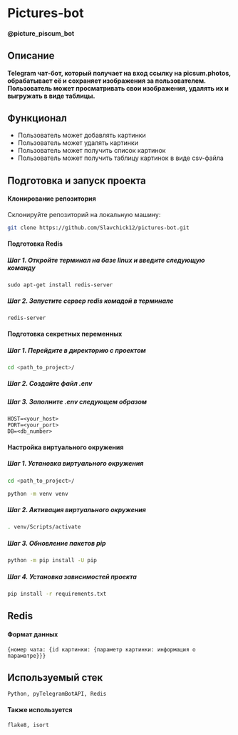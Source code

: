# Pictures-bot
#### @picture_piscum_bot

## Описание
__Telegram чат-бот, который получает на вход ссылку на picsum.photos, обрабатывает её и сохраняет изображения за пользователем. Пользователь может просматривать свои изображения, удалять их и выгружать в виде таблицы.__

## Функционал
* Пользователь может добавлять картинки
* Пользователь может удалять картинки
* Пользователь может получить список картинок
* Пользователь может получить таблицу картинок в виде csv-файла

## Подготовка и запуск проекта
#### Клонирование репозитория
Склонируйте репозиторий на локальную машину:
```bash
git clone https://github.com/Slavchick12/pictures-bot.git
```
#### Подготовка Redis
##### Шаг 1. Откройте терминал на базе linux и введите следующую команду
```
sudo apt-get install redis-server
```
##### Шаг 2. Запустите сервер redis комадой в терминале
```
redis-server
```
#### Подготовка секретных переменных
##### Шаг 1. Перейдите в директорию с проектом
```bash
cd <path_to_project>/
```
##### Шаг 2. Создайте файл *.env*
##### Шаг 3. Заполните *.env* следующем образом
```
HOST=<your_host>
PORT=<your_port>
DB=<db_number>
```
#### Настройка виртуального окружения
##### Шаг 1. Установка виртуального окружения
```bash
cd <path_to_project>/
```
```bash
python -m venv venv
```
##### Шаг 2. Активация виртуального окружения
```bash
. venv/Scripts/activate
```
##### Шаг 3. Обновление пакетов pip
```bash
python -m pip install -U pip
```
##### Шаг 4. Установка зависимостей проекта
```bash
pip install -r requirements.txt
```

## Redis
#### Формат данных
```
{номер чата: {id картинки: {параметр картинки: информация о параматре}}}
```

## Используемый стек
```
Python, pyTelegramBotAPI, Redis
```

#### Также используется
```
flake8, isort
```
